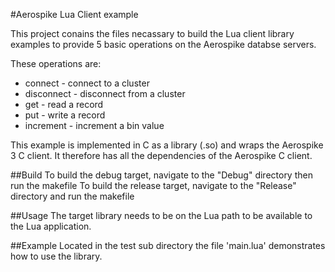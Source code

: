 #Aerospike Lua Client example

This project conains the files necassary to build the Lua client
library examples to provide 5 basic operations on the Aerospike databse 
servers.

These operations are:
* connect - connect to a cluster
* disconnect - disconnect from a cluster
* get - read a record
* put - write a record
* increment - increment a bin value 

This example is implemented in C as a library (.so) and wraps the Aerospike 3 C client.
It therefore has all the dependencies of the Aerospike C client.

##Build
To build the debug target, navigate to the "Debug" directory then run the makefile
To build the release target, navigate to the "Release" directory and run the makefile

##Usage
The target library needs to be on the Lua path to be available to the Lua application.
 
##Example
Located in the test sub directory the file 'main.lua' demonstrates how to use the library.
